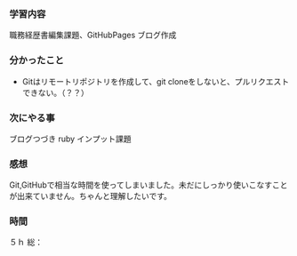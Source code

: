 ### 学習内容
職務経歴書編集課題、GitHubPages ブログ作成
### 分かったこと
- Gitはリモートリポジトリを作成して、git cloneをしないと、プルリクエストできない。（？？）
### 次にやる事
ブログつづき
ruby インプット課題
### 感想
Git,GitHubで相当な時間を使ってしまいました。未だにしっかり使いこなすことが出来ていません。ちゃんと理解したいです。
### 時間
５ｈ
総：
